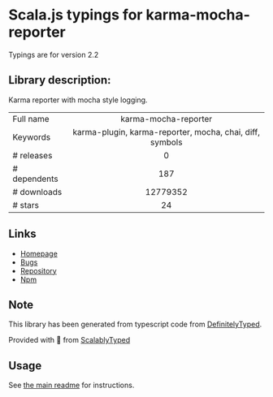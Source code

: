
# Scala.js typings for karma-mocha-reporter

Typings are for version 2.2

## Library description:
Karma reporter with mocha style logging.

|                    |                 |
| ------------------ | :-------------: |
| Full name          | karma-mocha-reporter |
| Keywords           | karma-plugin, karma-reporter, mocha, chai, diff, symbols |
| # releases         | 0 |
| # dependents       | 187 |
| # downloads        | 12779352 |
| # stars            | 24 |

## Links
- [Homepage](http://www.litixsoft.de/index.php?lang=en#modules)
- [Bugs](https://github.com/litixsoft/karma-mocha-reporter/issues)
- [Repository](https://github.com/litixsoft/karma-mocha-reporter)
- [Npm](https://www.npmjs.com/package/karma-mocha-reporter)
    


## Note
This library has been generated from typescript code from [DefinitelyTyped](https://definitelytyped.org).

Provided with :purple_heart: from [ScalablyTyped](https://github.com/oyvindberg/ScalablyTyped)

## Usage
See [the main readme](../../readme.md) for instructions.


